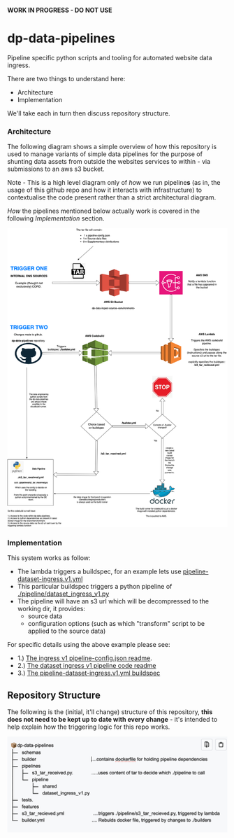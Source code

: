 **WORK IN PROGRESS - DO NOT USE**

# dp-data-pipelines

Pipeline specific python scripts and tooling for automated website data ingress.

There are two things to understand here:

- Architecture
- Implementation

We'll take each in turn then discuss repository structure.


### Architecture

The following diagram shows a simple overview of how this repository is used to manage variants of simple data pipelines for the purpose of shunting data assets from outside the websites services to within - via submissions to an aws s3 bucket.

Note - This is a high level diagram only of _how_ we run pipeline**s** (as in, the usage of this github repo and how it interacts with infrastructure) to contextualise the code present rather than a strict architectural diagram.

_How_ the pipelines mentioned below actually work is covered in the following _Implementation_ section.

![Overview](./docs/overview.png)


### Implementation

This system works as follow:

- The lambda triggers a buildspec, for an example lets use [pipeline-dataset-ingress.v1.yml](./pipeline-dataset-ingress-v1.yml)
- This particular buildspec triggers a python pipeline of [./pipeline/dataset_ingress_v1.py](./pipeline/dataset_ingress_v1.py)
- The pipeline will have an s3 url which will be decompressed to the working dir, it provides:
     - source data
     - configuration options (such as which "transform" script to be applied to the source data)

For specific details using the above example please see:

- 1.) [The ingress v1 pipeline-config.json readme](./docs/pipeline-config.md).
- 2.) [The dataset ingress v1 pipeline code readme](./pipeline/README.md)
- 3.) [The pipeline-dataset-ingress.v1.yml buildspec](./pipeline-dataset-ingress-v1.yml)


## Repository Structure

The following is the (initial, it'll change) structure of this repository, **this does not need to be kept up to date with every change** - it's intended to help explain how the triggering logic for this repo works.

![`structure`](./docs/structure.png)
